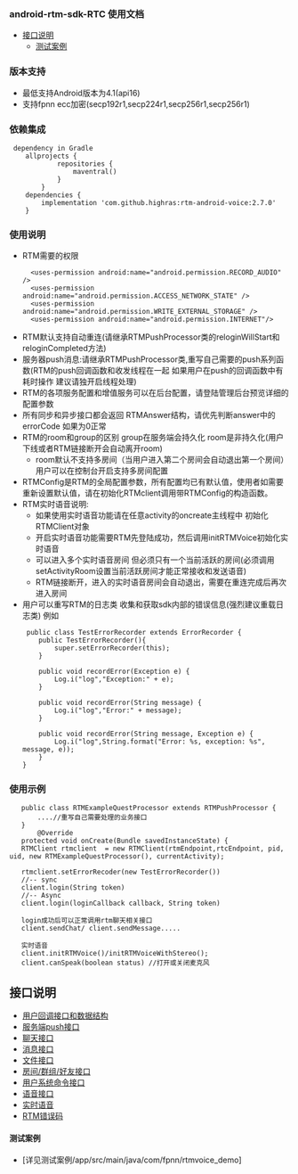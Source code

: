 ### android-rtm-sdk-RTC 使用文档
- [接口说明](#接口说明)
    - [测试案例](#测试案例)

### 版本支持
- 最低支持Android版本为4.1(api16)
- 支持fpnn ecc加密(secp192r1,secp224r1,secp256r1,secp256r1)

### 依赖集成
~~~
 dependency in Gradle
    allprojects {
            repositories {
                maventral()
            }
        }
    dependencies {
        implementation 'com.github.highras:rtm-android-voice:2.7.0'
    }
~~~
### 使用说明
- RTM需要的权限
  ~~~
    <uses-permission android:name="android.permission.RECORD_AUDIO" />
    <uses-permission android:name="android.permission.ACCESS_NETWORK_STATE" />
    <uses-permission android:name="android.permission.WRITE_EXTERNAL_STORAGE" />
    <uses-permission android:name="android.permission.INTERNET"/>
    ~~~
- RTM默认支持自动重连(请继承RTMPushProcessor类的reloginWillStart和reloginCompleted方法) 
- 服务器push消息:请继承RTMPushProcessor类,重写自己需要的push系列函数(RTM的push回调函数和收发线程在一起 如果用户在push的回调函数中有耗时操作 建议请独开启线程处理)
- RTM的各项服务配置和增值服务可以在后台配置，请登陆管理后台预览详细的配置参数
- 所有同步和异步接口都会返回 RTMAnswer结构，请优先判断answer中的errorCode 如果为0正常
- RTM的room和group的区别 group在服务端会持久化 room是非持久化(用户下线或者RTM链接断开会自动离开room)
  - room默认不支持多房间（当用户进入第二个房间会自动退出第一个房间） 用户可以在控制台开启支持多房间配置
- RTMConfig是RTM的全局配置参数，所有配置均已有默认值，使用者如需要重新设置默认值，请在初始化RTMclient调用带RTMConfig的构造函数。
- RTM实时语音说明:
  - 如果使用实时语音功能请在任意activity的oncreate主线程中 初始化RTMClient对象
  - 开启实时语音功能需要RTM先登陆成功，然后调用initRTMVoice初始化实时语音
  - 可以进入多个实时语音房间 但必须只有一个当前活跃的房间(必须调用setActivityRoom设置当前活跃房间才能正常接收和发送语音)
  - RTM链接断开，进入的实时语音房间会自动退出，需要在重连完成后再次进入房间
- 用户可以重写RTM的日志类 收集和获取sdk内部的错误信息(强烈建议重载日志类) 例如
    ~~~
     public class TestErrorRecorder extends ErrorRecorder {
        public TestErrorRecorder(){
            super.setErrorRecorder(this);
        }
    
        public void recordError(Exception e) {
            Log.i("log","Exception:" + e);
        }
    
        public void recordError(String message) {
            Log.i("log","Error:" + message);
        }
    
        public void recordError(String message, Exception e) {
            Log.i("log",String.format("Error: %s, exception: %s", message, e));
        }
    }
    ~~~

### 使用示例
 ~~~
    public class RTMExampleQuestProcessor extends RTMPushProcessor {
        ....//重写自己需要处理的业务接口
    }
        @Override
    protected void onCreate(Bundle savedInstanceState) {
    RTMClient rtmclient  = new RTMClient(rtmEndpoint,rtcEndpoint, pid, uid, new RTMExampleQuestProcessor(), currentActivity);
    
    rtmclient.setErrorRecoder(new TestErrorRecorder())
    //-- sync
    client.login(String token)
    //-- Async
    client.login(loginCallback callback, String token)
    
    login成功后可以正常调用rtm聊天相关接口
    client.sendChat/ client.sendMessage.....

    实时语音
    client.initRTMVoice()/initRTMVoiceWithStereo();
    client.canSpeak(boolean status) //打开或关闭麦克风
~~~

##  接口说明
- [用户回调接口和数据结构](doc-zh/RTMUserInterface.md)
- [服务端push接口](doc-zh/RTMPush.md)
- [聊天接口](doc-zh/RTMChat.md)
- [消息接口](doc-zh/RTMessage.md)
- [文件接口](doc-zh/RTMFile.md)
- [房间/群组/好友接口](doc-zh/RTMRelationship.md)
- [用户系统命令接口](doc-zh/RTMUserSystem.md)
- [语音接口](doc-zh/RTMAudio.md)
- [实时语音](doc-zh/RTC.md)
- [RTM错误码](doc-zh/ErrorCode.md)


#### 测试案例
- [详见测试案例/app/src/main/java/com/fpnn/rtmvoice_demo]
